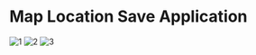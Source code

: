 # Map Location Save Application
![1](https://github.com/emirhanzeyrekk/Map-Location-Save-App/assets/121854589/56c07c9a-4418-4c47-bcf8-b36c821ae3b5)
![2](https://github.com/emirhanzeyrekk/Map-Location-Save-App/assets/121854589/16cef238-2d6b-4624-9f41-b6eead6365ae)
![3](https://github.com/emirhanzeyrekk/Map-Location-Save-App/assets/121854589/4b33f798-2156-4d15-8e2b-ce977b8e9a31)
